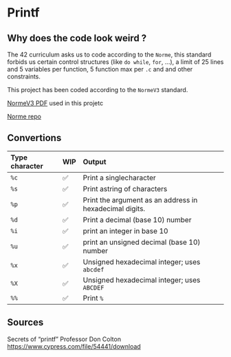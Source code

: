 # Printf

## Why does the code look weird ?

The 42 curriculum asks us to code according to the `Norme`, this standard forbids us certain control structures (like `do while`, `for`, ...), a limit of 25 lines and 5 variables per function, 5 function max per `.c` and and other constraints.

This project has been coded according to the `NormeV3` standard.

[NormeV3 PDF](https://github.com/42School/norminette) used in this projetc

[Norme repo](https://github.com/42School/norminette)

## Convertions

| Type character | WIP | Output |
|:-----|:---|:--------------------------------------------------------|
| `%c` | ✅ | Print a singlecharacter |
| `%s` | ✅ | Print astring of characters |
| `%p` | ✅ | Print the argument as an address in hexadecimal digits. |
| `%d` | ✅ | Print a decimal (base 10) number |
| `%i` | ✅ | print an integer in base 10 |
| `%u` | ✅ | print an unsigned decimal (base 10) number |
| `%x` | ✅ | Unsigned hexadecimal integer; uses `abcdef` |
| `%X` | ✅ | Unsigned hexadecimal integer; uses `ABCDEF` |
| `%%` | ✅ | Print `%` |

<!--
## Flags

| Flag | WIP | Meaning                                                |
|------|:----|:-------------------------------------------------------|
| `%ft_isdigit();` | 🔧 | Right align the result within the given field width     |
| `%-` | 🔧 | Left align the result within the given field width     |
| `%0` | 🔧 | Shorter numbers are padded out with leading zeros      |
| `%.` | 🔧 | How many placesshould be shown after the decimal point |

| **Bonus**     | WIP |              |
| ------------- |:----|:-------------|
| `%#`          | 🔧 |   When it's used with the `o`, `x`, or `X` format, the `#` flag uses `0`, `0x`, or `0X`, respectively, to prefix any nonzero output value |
| `% `          | 🔧 |   Use a blank to prefix the output value if it's signed and positive. The blank is ignored if both the blank and + flags appear |
| `%+`          | 🔧 |   Use a sign (`+` or `-`) to prefix the output value if it's of a signed type. |
--->

## Sources

Secrets of “printf” Professor Don Colton <https://www.cypress.com/file/54441/download>

